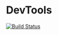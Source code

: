 # DevTools

[![Build Status](https://travis-ci.org/one-more-minute/DevTools.jl.svg?branch=master)](https://travis-ci.org/one-more-minute/DevTools.jl)
